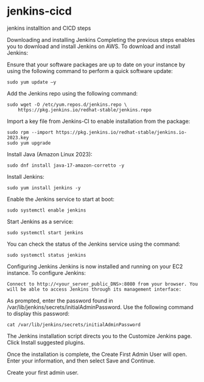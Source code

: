 # jenkins-cicd
jenkins installtion and CICD steps

Downloading and installing Jenkins
Completing the previous steps enables you to download and install Jenkins on AWS. To download and install Jenkins:

Ensure that your software packages are up to date on your instance by using the following command to perform a quick software update:
```
sudo yum update –y
```
Add the Jenkins repo using the following command:
```
sudo wget -O /etc/yum.repos.d/jenkins.repo \
    https://pkg.jenkins.io/redhat-stable/jenkins.repo
```

Import a key file from Jenkins-CI to enable installation from the package:
```
sudo rpm --import https://pkg.jenkins.io/redhat-stable/jenkins.io-2023.key
sudo yum upgrade
```

Install Java (Amazon Linux 2023):
```
sudo dnf install java-17-amazon-corretto -y
```
Install Jenkins:
```
sudo yum install jenkins -y
```
Enable the Jenkins service to start at boot:
```
sudo systemctl enable jenkins
```
Start Jenkins as a service:
```
sudo systemctl start jenkins
```
You can check the status of the Jenkins service using the command:
```
sudo systemctl status jenkins
```



Configuring Jenkins
Jenkins is now installed and running on your EC2 instance. To configure Jenkins:
```
Connect to http://<your_server_public_DNS>:8080 from your browser. You will be able to access Jenkins through its management interface:
```

As prompted, enter the password found in /var/lib/jenkins/secrets/initialAdminPassword.
Use the following command to display this password:
```
cat /var/lib/jenkins/secrets/initialAdminPassword
```
The Jenkins installation script directs you to the Customize Jenkins page. Click Install suggested plugins.

Once the installation is complete, the Create First Admin User will open. Enter your information, and then select Save and Continue.

Create your first admin user.